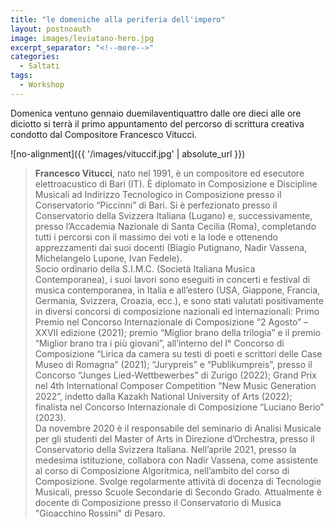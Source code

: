 ```yaml
---
title: "le domeniche alla periferia dell'impero"
layout: postnoauth
image: images/leviatano-hero.jpg
excerpt_separator: "<!--more-->"
categories:
  - Saltati
tags:
  - Workshop
---
```


Domenica ventuno gennaio duemilaventiquattro dalle ore dieci alle ore diciotto si terrà il primo
appuntamento del percorso di scrittura creativa condotto dal Compositore
Francesco Vitucci.

<!--more-->


![no-alignment]({{ '/images/vituccif.jpg' | absolute_url }})

> **Francesco Vitucci**, nato nel 1991, è un compositore ed esecutore elettroacustico di Bari (IT).
  È diplomato in Composizione e Discipline Musicali ad Indirizzo Tecnologico in Composizione presso il Conservatorio “Piccinni” di Bari. Si è perfezionato presso il Conservatorio della Svizzera Italiana (Lugano) e, successivamente, presso l’Accademia Nazionale di Santa Cecilia (Roma), completando tutti i percorsi con il massimo dei voti e la lode e ottenendo apprezzamenti dai suoi docenti (Biagio Putignano, Nadir Vassena, Michelangelo Lupone, Ivan Fedele).    
  Socio ordinario della S.I.M.C. (Società Italiana Musica Contemporanea), i suoi lavori sono eseguiti in concerti e festival di musica contemporanea, in Italia e all’estero (USA, Giappone, Francia, Germania, Svizzera, Croazia, ecc.), e sono stati valutati positivamente in diversi concorsi di composizione nazionali ed internazionali: Primo Premio nel Concorso Internazionale di Composizione “2 Agosto” – XXVII edizione (2021); premio “Miglior brano della trilogia” e il premio “Miglior brano tra i più giovani”, all’interno del I° Concorso di Composizione “Lirica da camera su testi di poeti e scrittori delle Case Museo di Romagna” (2021); “Jurypreis” e “Publikumpreis”, presso il Concorso “Junges Lied-Wettbewerbes” di Zurigo (2022); Grand Prix nel 4th International Composer Competition “New Music Generation 2022”, indetto dalla Kazakh National University of Arts (2022); finalista nel Concorso Internazionale di Composizione “Luciano Berio” (2023).    
  Da novembre 2020 è il responsabile del seminario di Analisi Musicale per gli studenti del Master of Arts in Direzione d’Orchestra, presso il Conservatorio della Svizzera Italiana. Nell’aprile 2021, presso la medesima istituzione, collabora con Nadir Vassena, come assistente al corso di Composizione Algoritmica, nell’ambito del corso di Composizione.
  Svolge regolarmente attività di docenza di Tecnologie Musicali, presso Scuole Secondarie di Secondo Grado.
  Attualmente è docente di Composizione presso il Conservatorio di Musica "Gioacchino Rossini" di Pesaro.
